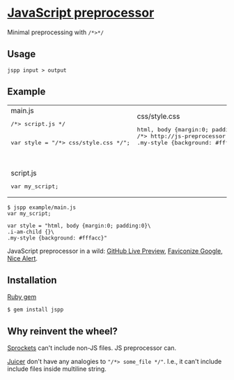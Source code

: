 [JavaScript preprocessor](http://js-preprocessor.com)
===============
Minimal preprocessing with `/*>*/`


Usage
----
`jspp input > output`

Example
----
<table><tr>
<td>main.js
<pre>/*> script.js */

var style = "/*> css/style.css */";</pre></td>
<td>css/style.css
<pre>html, body {margin:0; padding:0}
/*> http://js-preprocessor.com/example/css/child.css */
.my-style {background: #fffacc}
</pre></td>
<td><br/>css/child.css
<pre>.i-am-child {}
</pre></td>
</tr><tr>
<td><br/>script.js
<pre>var my_script;</pre></td>
</tr></table>

    $ jspp example/main.js
    var my_script;
    
    var style = "html, body {margin:0; padding:0}\
    .i-am-child {}\
    .my-style {background: #fffacc}"

JavaScript preprocessor in a wild:
[GitHub Live Preview](http://github.com/NV/github-live-preview),
[Faviconize Google](http://github.com/NV/faviconize-google.js),
[Nice Alert](http://github.com/NV/nice-alert.js).

Installation
----
[Ruby gem](http://rubygems.org/gems/jspp)

    $ gem install jspp

Why reinvent the wheel?
----
[Sprockets](http://github.com/sstephenson/sprockets) can't include non-JS files.
JS preprocessor can.

[Juicer](http://github.com/cjohansen/juicer) don't have any analogies to `"/*> some_file */"`.
I.e., it can't include include files inside multiline string.
